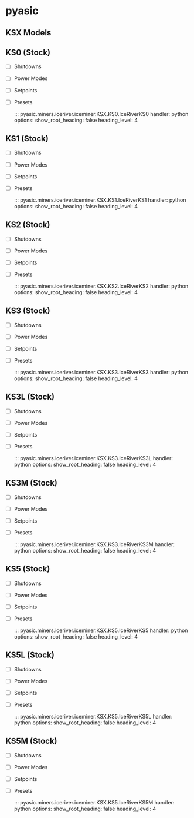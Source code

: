# pyasic
## KSX Models

## KS0 (Stock)

- [ ] Shutdowns
- [ ] Power Modes
- [ ] Setpoints
- [ ] Presets

    ::: pyasic.miners.iceriver.iceminer.KSX.KS0.IceRiverKS0
    handler: python
    options:
        show_root_heading: false
        heading_level: 4

## KS1 (Stock)

- [ ] Shutdowns
- [ ] Power Modes
- [ ] Setpoints
- [ ] Presets

    ::: pyasic.miners.iceriver.iceminer.KSX.KS1.IceRiverKS1
    handler: python
    options:
        show_root_heading: false
        heading_level: 4

## KS2 (Stock)

- [ ] Shutdowns
- [ ] Power Modes
- [ ] Setpoints
- [ ] Presets

    ::: pyasic.miners.iceriver.iceminer.KSX.KS2.IceRiverKS2
    handler: python
    options:
        show_root_heading: false
        heading_level: 4

## KS3 (Stock)

- [ ] Shutdowns
- [ ] Power Modes
- [ ] Setpoints
- [ ] Presets

    ::: pyasic.miners.iceriver.iceminer.KSX.KS3.IceRiverKS3
    handler: python
    options:
        show_root_heading: false
        heading_level: 4

## KS3L (Stock)

- [ ] Shutdowns
- [ ] Power Modes
- [ ] Setpoints
- [ ] Presets

    ::: pyasic.miners.iceriver.iceminer.KSX.KS3.IceRiverKS3L
    handler: python
    options:
        show_root_heading: false
        heading_level: 4

## KS3M (Stock)

- [ ] Shutdowns
- [ ] Power Modes
- [ ] Setpoints
- [ ] Presets

    ::: pyasic.miners.iceriver.iceminer.KSX.KS3.IceRiverKS3M
    handler: python
    options:
        show_root_heading: false
        heading_level: 4

## KS5 (Stock)

- [ ] Shutdowns
- [ ] Power Modes
- [ ] Setpoints
- [ ] Presets

    ::: pyasic.miners.iceriver.iceminer.KSX.KS5.IceRiverKS5
    handler: python
    options:
        show_root_heading: false
        heading_level: 4

## KS5L (Stock)

- [ ] Shutdowns
- [ ] Power Modes
- [ ] Setpoints
- [ ] Presets

    ::: pyasic.miners.iceriver.iceminer.KSX.KS5.IceRiverKS5L
    handler: python
    options:
        show_root_heading: false
        heading_level: 4

## KS5M (Stock)

- [ ] Shutdowns
- [ ] Power Modes
- [ ] Setpoints
- [ ] Presets

    ::: pyasic.miners.iceriver.iceminer.KSX.KS5.IceRiverKS5M
    handler: python
    options:
        show_root_heading: false
        heading_level: 4

